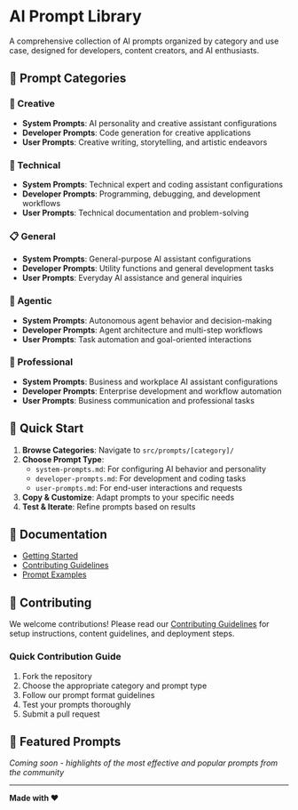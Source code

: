 # AI Prompt Library

A comprehensive collection of AI prompts organized by category and use case, designed for developers, content creators, and AI enthusiasts.

## 🎯 Prompt Categories

### 🎨 Creative
- **System Prompts**: AI personality and creative assistant configurations
- **Developer Prompts**: Code generation for creative applications
- **User Prompts**: Creative writing, storytelling, and artistic endeavors

### 🔧 Technical
- **System Prompts**: Technical expert and coding assistant configurations
- **Developer Prompts**: Programming, debugging, and development workflows
- **User Prompts**: Technical documentation and problem-solving

### 📋 General
- **System Prompts**: General-purpose AI assistant configurations
- **Developer Prompts**: Utility functions and general development tasks
- **User Prompts**: Everyday AI assistance and general inquiries

### 🤖 Agentic
- **System Prompts**: Autonomous agent behavior and decision-making
- **Developer Prompts**: Agent architecture and multi-step workflows
- **User Prompts**: Task automation and goal-oriented interactions

### 💼 Professional
- **System Prompts**: Business and workplace AI assistant configurations
- **Developer Prompts**: Enterprise development and workflow automation
- **User Prompts**: Business communication and professional tasks

## 🚀 Quick Start

1. **Browse Categories**: Navigate to `src/prompts/[category]/` 
2. **Choose Prompt Type**:
   - `system-prompts.md`: For configuring AI behavior and personality
   - `developer-prompts.md`: For development and coding tasks
   - `user-prompts.md`: For end-user interactions and requests
3. **Copy & Customize**: Adapt prompts to your specific needs
4. **Test & Iterate**: Refine prompts based on results

## 📖 Documentation

- [Getting Started](docs/getting-started.md)
- [Contributing Guidelines](CONTRIBUTING.md)
- [Prompt Examples](examples/sample-prompts.md)

## 🤝 Contributing

We welcome contributions! Please read our [Contributing Guidelines](CONTRIBUTING.md) for setup instructions, content guidelines, and deployment steps.

### Quick Contribution Guide

1. Fork the repository
2. Choose the appropriate category and prompt type
3. Follow our prompt format guidelines
4. Test your prompts thoroughly
5. Submit a pull request

## 🌟 Featured Prompts

*Coming soon - highlights of the most effective and popular prompts from the community*

---

**Made with ❤️**
